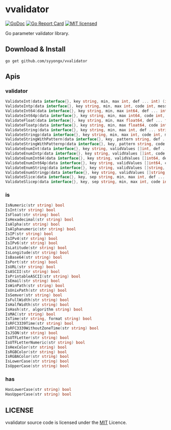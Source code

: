 # vvalidator

[![GoDoc](https://godoc.org/github.com/syyongx/vvalidator?status.svg)](https://godoc.org/github.com/syyongx/vvalidator)
[![Go Report Card](https://goreportcard.com/badge/github.com/syyongx/vvalidator)](https://goreportcard.com/report/github.com/syyongx/vvalidator)
[![MIT licensed][3]][4]

[3]: https://img.shields.io/badge/license-MIT-blue.svg
[4]: LICENSE

Go parameter validator library.

## Download & Install
```shell
go get github.com/syyongx/vvalidator
```

## Apis
### validator
```go
ValidateInt(data interface{}, key string, min, max int, def ... int) (int, error)
ValidateIntp(data interface{}, key string, min, max int, code int, message string, def ... int) int
ValidateInt64(data interface{}, key string, min, max int64, def ... int64) (int64, error)
ValidateInt64p(data interface{}, key string, min, max int64, code int, message string, def ... int64) int64
ValidateFloat(data interface{}, key string, min, max float64, def ... float64) (float64, error)
ValidateFloatp(data interface{}, key string, min, max float64, code int, message string, def ... float64) float64
ValidateString(data interface{}, key string, min, max int, def ... string) (string, error)
ValidateStringp(data interface{}, key string, min, max int, code int, message string, def ... string) string
ValidateStringWithPattern(data interface{}, key, pattern string, def ... string) (string, error)
ValidateStringWithPatternp(data interface{}, key, pattern string, code int, message string, def ... string) string
ValidateEnumInt(data interface{}, key string, validValues []int, def ... int) (int, error)
ValidateEnumIntp(data interface{}, key string, validValues []int, code int, message string, def ... int) int
ValidateEnumInt64(data interface{}, key string, validValues []int64, def ... int64) (int64, error)
ValidateEnumInt64p(data interface{}, key string, validValues []int64, code int, message string, def ... int64) int64
ValidateEnumString(data interface{}, key string, validValues []string, def ... string) (string, error)
ValidateEnumStringp(data interface{}, key string, validValues []string, code int, message string, def ... string) string
ValidateSlice(data interface{}, key, sep string, min, max int, def ... string) ([]string, error)
ValidateSlicep(data interface{}, key, sep string, min, max int, code int, message string, def ... string) []string
```

### is
```go
IsNumeric(str string) bool
IsInt(str string) bool
IsFloat(str string) bool
IsHexadecimal(str string) bool
IsAlpha(str string) bool
IsAlphanumeric(str string) bool
IsIP(str string) bool
IsIPv4(str string) bool
IsIPv6(str string) bool
IsLatitude(str string) bool
IsLongitude(str string) bool
IsBase64(str string) bool
IsPort(str string) bool
IsURL(str string) bool
IsASCII(str string) bool
IsPrintableASCII(str string) bool
IsEmail(str string) bool
IsWinPath(str string) bool
IsUnixPath(str string) bool
IsSemver(str string) bool
IsFullWidth(str string) bool
IsHalfWidth(str string) bool
IsHash(str, algorithm string) bool
IsMAC(str string) bool
IsTime(str string, format string) bool
IsRFC3339Time(str string) bool
IsRFC3339WithoutZoneTime(str string) bool
IsJSON(str string) bool
IsUTFLetter(str string) bool
IsUTFLetterNumeric(str string) bool
IsHexColor(str string) bool
IsRGBColor(str string) bool
IsRGBAColor(str string) bool
IsLowerCase(str string) bool
IsUpperCase(str string) bool
```

### has
```go
HasLowerCase(str string) bool
HasUpperCase(str string) bool
```

## LICENSE
vvalidator source code is licensed under the [MIT](https://github.com/syyongx/vvalidator/blob/master/LICENSE) Licence.
